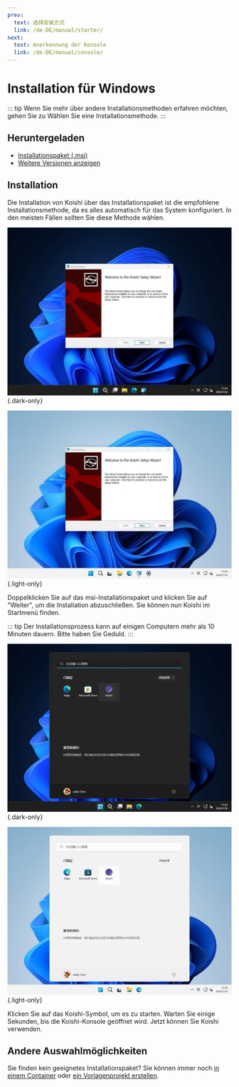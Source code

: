 ```yaml
---
prev:
  text: 选择安装方式
  link: /de-DE/manual/starter/
next:
  text: Anerkennung der Konsole
  link: /de-DE/manual/console/
---
```


# Installation für Windows

::: tip
Wenn Sie mehr über andere Installationsmethoden erfahren möchten, gehen Sie zu Wählen Sie eine Installationsmethode</a>.
:::

## Heruntergeladen

- [Installationspaket (.msi)](https://k.ilharp.cc/win.msi)
- [Weitere Versionen anzeigen](https://github.com/koishijs/koishi-desktop/releases)

## Installation

Die Installation von Koishi über das Installationspaket ist die empfohlene Installationsmethode, da es alles automatisch für das System konfiguriert. In den meisten Fällen sollten Sie diese Methode wählen.

![msi-installer](/manual/windows/msi-installer-dark.webp) {.dark-only}

![msi-installer](/manual/windows/msi-installer-light.webp) {.light-only}

Doppelklicken Sie auf das msi-Installationspaket und klicken Sie auf "Weiter", um die Installation abzuschließen. Sie können nun Koishi im Startmenü finden.

::: tip
Der Installationsprozess kann auf einigen Computern mehr als 10 Minuten dauern. Bitte haben Sie Geduld.
:::

![start-menu](/manual/windows/start-menu-dark.webp) {.dark-only}

![start-menu](/manual/windows/start-menu-light.webp) {.light-only}

Klicken Sie auf das Koishi-Symbol, um es zu starten. Warten Sie einige Sekunden, bis die Koishi-Konsole geöffnet wird. Jetzt können Sie Koishi verwenden.

## Andere Auswahlmöglichkeiten

Sie finden kein geeignetes Installationspaket? Sie können immer noch [in einem Container](./docker.md) oder [ein Vorlagenprojekt erstellen](./boilerplate.md).
